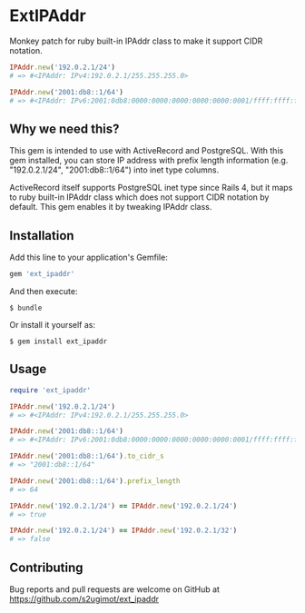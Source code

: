 # ExtIPAddr

Monkey patch for ruby built-in IPAddr class to make it support CIDR notation.

```ruby
IPAddr.new('192.0.2.1/24')
# => #<IPAddr: IPv4:192.0.2.1/255.255.255.0>

IPAddr.new('2001:db8::1/64')
# => #<IPAddr: IPv6:2001:0db8:0000:0000:0000:0000:0000:0001/ffff:ffff:ffff:ffff:0000:0000:0000:0000>
```


## Why we need this?

This gem is intended to use with ActiveRecord and PostgreSQL.
With this gem installed, you can store IP address with prefix length information (e.g. "192.0.2.1/24", "2001:db8::1/64") into inet type columns.

ActiveRecord itself supports PostgreSQL inet type since Rails 4, but it maps to ruby built-in IPAddr class which does not support CIDR notation by default.
This gem enables it by tweaking IPAddr class.


## Installation

Add this line to your application's Gemfile:

```ruby
gem 'ext_ipaddr'
```

And then execute:

    $ bundle

Or install it yourself as:

    $ gem install ext_ipaddr


## Usage

```ruby
require 'ext_ipaddr'

IPAddr.new('192.0.2.1/24')
# => #<IPAddr: IPv4:192.0.2.1/255.255.255.0>

IPAddr.new('2001:db8::1/64')
# => #<IPAddr: IPv6:2001:0db8:0000:0000:0000:0000:0000:0001/ffff:ffff:ffff:ffff:0000:0000:0000:0000>

IPAddr.new('2001:db8::1/64').to_cidr_s
# => "2001:db8::1/64"

IPAddr.new('2001:db8::1/64').prefix_length
# => 64

IPAddr.new('192.0.2.1/24') == IPAddr.new('192.0.2.1/24')
# => true

IPAddr.new('192.0.2.1/24') == IPAddr.new('192.0.2.1/32')
# => false
```


## Contributing

Bug reports and pull requests are welcome on GitHub at https://github.com/s2ugimot/ext_ipaddr
